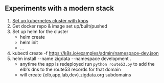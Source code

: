 ## Experiments with a modern stack

1. [Set up kubernetes cluster with kops](https://github.com/kubernetes/kops/blob/master/docs/aws.md)
2. Get docker repo & image set up/built/pushed
3. Set up helm for the cluster 
    - helm create
    - helm init
    - ...
4. kubectl create -f https://k8s.io/examples/admin/namespace-dev.json
5. helm install --name zigdata --namespace development .
    - anytime the app is redeployed run `python route53.py` to add the elb's dns to the route53 records for that domain
    - will create {elb,app,lab,dev}.zigdata.org subdomains